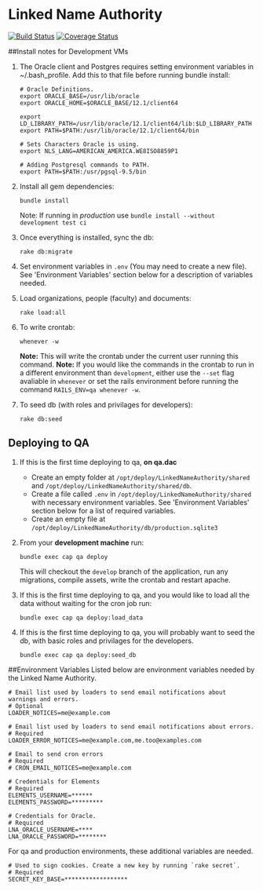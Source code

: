 # Linked Name Authority

[![Build Status](https://travis-ci.org/DartmouthDSC/LinkedNameAuthority.svg?branch=develop)](https://travis-ci.org/DartmouthDSC/LinkedNameAuthority)
[![Coverage Status](https://coveralls.io/repos/github/DartmouthDSC/LinkedNameAuthority/badge.svg?branch=develop)](https://coveralls.io/github/DartmouthDSC/LinkedNameAuthority?branch=develop)

##Install notes for Development VMs

1. The Oracle client and Postgres requires setting environment variables in ~/.bash_profile. Add this to that file before running bundle install:
    ```
    # Oracle Definitions.
    export ORACLE_BASE=/usr/lib/oracle
    export ORACLE_HOME=$ORACLE_BASE/12.1/client64

    export LD_LIBRARY_PATH=/usr/lib/oracle/12.1/client64/lib:$LD_LIBRARY_PATH
    export PATH=$PATH:/usr/lib/oracle/12.1/client64/bin
    
    # Sets Characters Oracle is using.
    export NLS_LANG=AMERICAN_AMERICA.WE8ISO8859P1
    
    # Adding Postgresql commands to PATH.
    export PATH=$PATH:/usr/pgsql-9.5/bin
    ```
2. Install all gem dependencies:
    ```
   bundle install
   ```
   Note: If running in *production* use `bundle install --without development test ci`

3. Once everything is installed, sync the db:
    ```
    rake db:migrate
    ```

4. Set environment variables in `.env` (You may need to create a new file). See 'Environment Variables' section below for a description of variables needed.

5. Load organizations, people (faculty) and documents:
   ```
   rake load:all
   ```
   
6. To write crontab:
   ```
   whenever -w
   ```
   
   **Note:** This will write the crontab under the current user running this command. 
   **Note:** If you would like the commands in the crontab to run in a different environment than `development`, either use the `--set` flag avaliable in `whenever` or set the rails environment before running the command `RAILS_ENV=qa whenever -w`.

7. To seed db (with roles and privilages for developers):
   ```
   rake db:seed
   ```
   
## Deploying to QA
1. If this is the first time deploying to qa, **on qa.dac**
   - Create an empty folder at `/opt/deploy/LinkedNameAuthority/shared` and `/opt/deploy/LinkedNameAuthority/shared/db`.
   - Create a file called `.env` in `/opt/deploy/LinkedNameAuthority/shared` with necessary environment variables. See 'Environment Variables' section below for a list of required variables.
   - Create an empty file at `/opt/deploy/LinkedNameAuthority/db/production.sqlite3`

2. From your **development machine** run:
    ```
    bundle exec cap qa deploy
    ```

   This will checkout the `develop` branch of the application, run any migrations, compile assets, write the crontab and restart apache. 

3. If this is the first time deploying to qa, and you would like to load all the data without waiting for the cron job run:
   ```
   bundle exec cap qa deploy:load_data
   ```

4. If this is the first time deploying to qa, you will probably want to seed the db, with basic roles and privilages for the developers.
   ```
   bundle exec cap qa deploy:seed_db
   ```

##Environment Variables
Listed below are environment variables needed by the Linked Name Authority.
```
# Email list used by loaders to send email notifications about warnings and errors.
# Optional
LOADER_NOTICES=me@example.com

# Email list used by loaders to send email notifications about errors.
# Required
LOADER_ERROR_NOTICES=me@example.com,me.too@examples.com

# Email to send cron errors
# Required
# CRON_EMAIL_NOTICES=me@example.com

# Credentials for Elements
# Required
ELEMENTS_USERNAME=******
ELEMENTS_PASSWORD=*********

# Credentials for Oracle.
# Required
LNA_ORACLE_USERNAME=****
LNA_ORACLE_PASSWORD=********
```

For qa and production environments, these additional variables are needed.
```
# Used to sign cookies. Create a new key by running `rake secret`.
# Required
SECRET_KEY_BASE=******************
```

